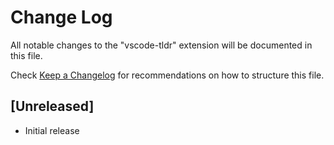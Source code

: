 # Change Log

All notable changes to the "vscode-tldr" extension will be documented in this file.

Check [Keep a Changelog](http://keepachangelog.com/) for recommendations on how to structure this file.

## [Unreleased]

- Initial release